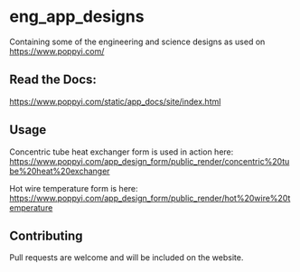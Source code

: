 # eng_app_designs
Containing some of the engineering and science designs as used on https://www.poppyi.com/

## Read the Docs:
https://www.poppyi.com/static/app_docs/site/index.html

## Usage
Concentric tube heat exchanger form is used in action here:  
https://www.poppyi.com/app_design_form/public_render/concentric%20tube%20heat%20exchanger

Hot wire temperature form is here:  
https://www.poppyi.com/app_design_form/public_render/hot%20wire%20temperature

## Contributing
Pull requests are welcome and will be included on the website.

